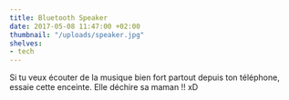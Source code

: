 ```yaml
---
title: Bluetooth Speaker
date: 2017-05-08 11:47:00 +02:00
thumbnail: "/uploads/speaker.jpg"
shelves:
- tech
---
```


Si tu veux écouter de la musique bien fort partout depuis ton téléphone, essaie cette enceinte. Elle déchire sa maman !! xD
